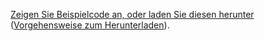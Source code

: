 [Zeigen Sie Beispielcode an, oder laden Sie diesen herunter](https://github.com/aspnet/Docs/tree/master/aspnetcore/tutorials/razor-pages/razor-pages-start/2.2-stage-samples) ([Vorgehensweise zum Herunterladen](xref:index#how-to-download-a-sample)).